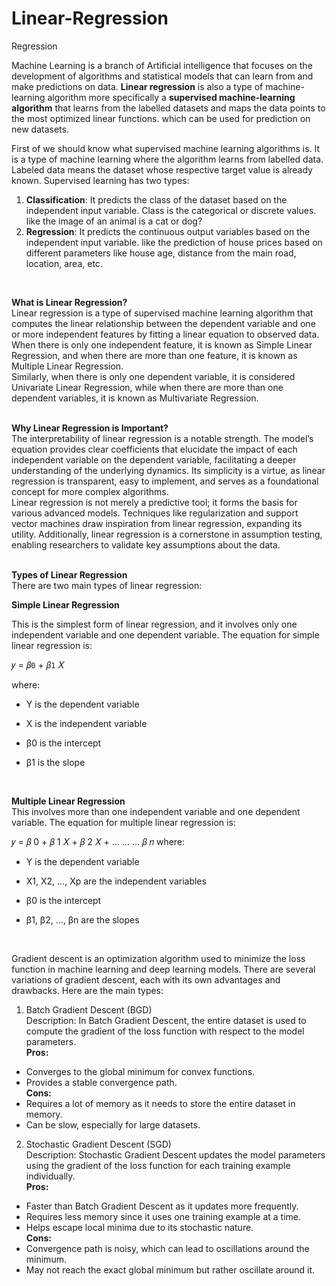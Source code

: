 # Linear-Regression
Regression
<br/>

Machine Learning is a branch of Artificial intelligence that focuses on the development of algorithms and statistical models that can learn from and make predictions on data. **Linear regression** is also a type of machine-learning algorithm more specifically a **supervised machine-learning algorithm** that learns from the labelled datasets and maps the data points to the most optimized linear functions. which can be used for prediction on new datasets.<br/>

First of we should know what supervised machine learning algorithms is. It is a type of machine learning where the algorithm learns from labelled data.  Labeled data means the dataset whose respective target value is already known. Supervised learning has two types:<br/>

1. **Classification**: It predicts the class of the dataset based on the independent input variable. Class is the categorical or discrete values. like the image of an animal is a cat or dog?
2. **Regression**: It predicts the continuous output variables based on the independent input variable. like the prediction of house prices based on different parameters like house age, distance from the main road, location, area, etc.<br/>
<br/>

**What is Linear Regression?** <br/>
Linear regression is a type of supervised machine learning algorithm that computes the linear relationship between the dependent variable and one or more independent features by fitting a linear equation to observed data.<br/>
When there is only one independent feature, it is known as Simple Linear Regression, and when there are more than one feature, it is known as Multiple Linear Regression. <br/>
Similarly, when there is only one dependent variable, it is considered Univariate Linear Regression, while when there are more than one dependent variables, it is known as Multivariate Regression. <br/>
<br/>

**Why Linear Regression is Important?** <br/>
The interpretability of linear regression is a notable strength. The model’s equation provides clear coefficients that elucidate the impact of each independent variable on the dependent variable, facilitating a deeper understanding of the underlying dynamics. Its simplicity is a virtue, as linear regression is transparent, easy to implement, and serves as a foundational concept for more complex algorithms. <br/>
Linear regression is not merely a predictive tool; it forms the basis for various advanced models. Techniques like regularization and support vector machines draw inspiration from linear regression, expanding its utility. Additionally, linear regression is a cornerstone in assumption testing, enabling researchers to validate key assumptions about the data. <br/>
<br/>

**Types of Linear Regression** <br/>
There are two main types of linear regression:

**Simple Linear Regression**

This is the simplest form of linear regression, and it involves only one independent variable and one dependent variable. The equation for simple linear regression is:

𝑦 =
𝛽`0`
+
𝛽`1`
𝑋


where:

* Y is the dependent variable

* X is the independent variable

* β0 is the intercept

* β1 is the slope

<br/>

**Multiple Linear Regression** <br/>
This involves more than one independent variable and one dependent variable. The equation for multiple linear regression is:

𝑦 =
𝛽
0
+
𝛽
1
𝑋
+
𝛽
2
𝑋
+
…
…
…
𝛽
𝑛
where:

* Y is the dependent variable

* X1, X2, …, Xp are the independent variables

* β0 is the intercept

* β1, β2, …, βn are the slopes <br/>
<br/>

Gradient descent is an optimization algorithm used to minimize the loss function in machine learning and deep learning models. There are several variations of gradient descent, each with its own advantages and drawbacks. Here are the main types:

1. Batch Gradient Descent (BGD) <br/>
Description: In Batch Gradient Descent, the entire dataset is used to compute the gradient of the loss function with respect to the model parameters. <br/>
**Pros:** 
* Converges to the global minimum for convex functions.
* Provides a stable convergence path. <br/>
**Cons:** <br/>
* Requires a lot of memory as it needs to store the entire dataset in memory.
* Can be slow, especially for large datasets. <br/>
2. Stochastic Gradient Descent (SGD) <br/>
Description: Stochastic Gradient Descent updates the model parameters using the gradient of the loss function for each training example individually. <br/>
**Pros:** <br/>
* Faster than Batch Gradient Descent as it updates more frequently.
* Requires less memory since it uses one training example at a time.
* Helps escape local minima due to its stochastic nature. <br/>
**Cons:** <br/>
* Convergence path is noisy, which can lead to oscillations around the minimum.
* May not reach the exact global minimum but rather oscillate around it.


